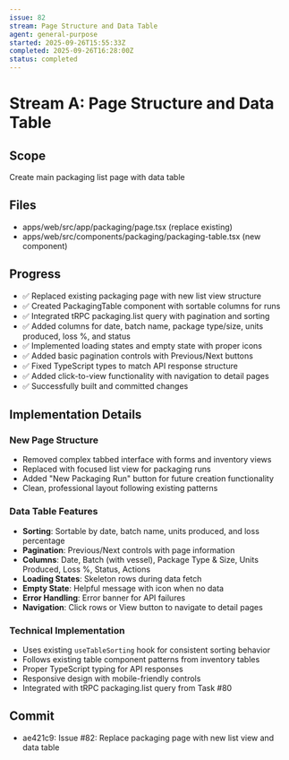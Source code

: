 ```yaml
---
issue: 82
stream: Page Structure and Data Table
agent: general-purpose
started: 2025-09-26T15:55:33Z
completed: 2025-09-26T16:28:00Z
status: completed
---
```


# Stream A: Page Structure and Data Table

## Scope
Create main packaging list page with data table

## Files
- apps/web/src/app/packaging/page.tsx (replace existing)
- apps/web/src/components/packaging/packaging-table.tsx (new component)

## Progress
- ✅ Replaced existing packaging page with new list view structure
- ✅ Created PackagingTable component with sortable columns for runs
- ✅ Integrated tRPC packaging.list query with pagination and sorting
- ✅ Added columns for date, batch name, package type/size, units produced, loss %, and status
- ✅ Implemented loading states and empty state with proper icons
- ✅ Added basic pagination controls with Previous/Next buttons
- ✅ Fixed TypeScript types to match API response structure
- ✅ Added click-to-view functionality with navigation to detail pages
- ✅ Successfully built and committed changes

## Implementation Details

### New Page Structure
- Removed complex tabbed interface with forms and inventory views
- Replaced with focused list view for packaging runs
- Added "New Packaging Run" button for future creation functionality
- Clean, professional layout following existing patterns

### Data Table Features
- **Sorting**: Sortable by date, batch name, units produced, and loss percentage
- **Pagination**: Previous/Next controls with page information
- **Columns**: Date, Batch (with vessel), Package Type & Size, Units Produced, Loss %, Status, Actions
- **Loading States**: Skeleton rows during data fetch
- **Empty State**: Helpful message with icon when no data
- **Error Handling**: Error banner for API failures
- **Navigation**: Click rows or View button to navigate to detail pages

### Technical Implementation
- Uses existing `useTableSorting` hook for consistent sorting behavior
- Follows existing table component patterns from inventory tables
- Proper TypeScript typing for API responses
- Responsive design with mobile-friendly controls
- Integrated with tRPC packaging.list query from Task #80

## Commit
- ae421c9: Issue #82: Replace packaging page with new list view and data table